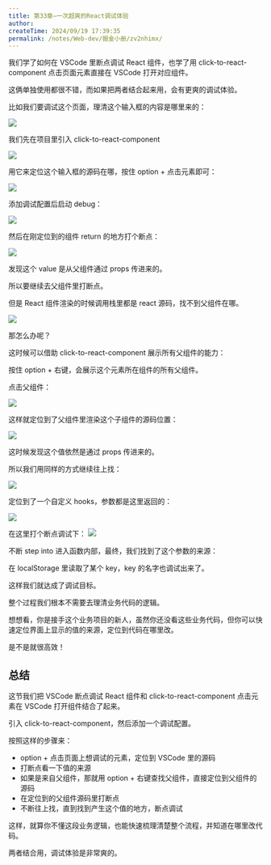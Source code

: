 ```yaml
---
title: 第33章—一次超爽的React调试体验
author:
createTime: 2024/09/19 17:39:35
permalink: /notes/Web-dev/掘金小册/zv2nhimx/
---
```

我们学了如何在 VSCode 里断点调试 React 组件，也学了用 click-to-react-component 点击页面元素直接在 VSCode 打开对应组件。

这俩单独使用都很不错，而如果把两者结合起来用，会有更爽的调试体验。

比如我们要调试这个页面，理清这个输入框的内容是哪里来的：

![](https://p9-juejin.byteimg.com/tos-cn-i-k3u1fbpfcp/b28277d191f1499592679df67943c675~tplv-k3u1fbpfcp-jj-mark:0:0:0:0:q75.image#?w=1540&h=1306&s=205214&e=png&b=fcfcfc)

我们先在项目里引入 click-to-react-component

![](https://p9-juejin.byteimg.com/tos-cn-i-k3u1fbpfcp/0e626b4145584cafb692ee1e6d86bb25~tplv-k3u1fbpfcp-jj-mark:0:0:0:0:q75.image#?w=1232&h=828&s=180924&e=png&b=1f1f1f)

用它来定位这个输入框的源码在哪，按住 option + 点击元素即可：

![](https://p3-juejin.byteimg.com/tos-cn-i-k3u1fbpfcp/972cfbbb2ff44abd8c0187a32e7a2bf1~tplv-k3u1fbpfcp-jj-mark:0:0:0:0:q75.image#?w=2552&h=1762&s=1189631&e=gif&f=41&b=fdfcfc)

添加调试配置后启动 debug：

![](https://p6-juejin.byteimg.com/tos-cn-i-k3u1fbpfcp/8cc29977c3f3432fa7e7032cea348482~tplv-k3u1fbpfcp-jj-mark:0:0:0:0:q75.image#?w=2170&h=702&s=178418&e=png&b=1d1d1d)

然后在刚定位到的组件 return 的地方打个断点：

![](https://p9-juejin.byteimg.com/tos-cn-i-k3u1fbpfcp/9253705cd8cc44618be9b68c9f990cb2~tplv-k3u1fbpfcp-jj-mark:0:0:0:0:q75.image#?w=2148&h=1470&s=579776&e=png&b=1d1d1d)

发现这个 value 是从父组件通过 props 传进来的。

所以要继续去父组件里打断点。

但是 React 组件渲染的时候调用栈里都是 react 源码，找不到父组件在哪。

![](https://p1-juejin.byteimg.com/tos-cn-i-k3u1fbpfcp/71f81ac9d8a64eeca29bb19335eba2b3~tplv-k3u1fbpfcp-jj-mark:0:0:0:0:q75.image#?w=1446&h=970&s=295654&e=png&b=1b1b1b)

那怎么办呢？

这时候可以借助 click-to-react-component 展示所有父组件的能力：

按住 option + 右键，会展示这个元素所在组件的所有父组件。

点击父组件：

![](https://p1-juejin.byteimg.com/tos-cn-i-k3u1fbpfcp/7c885fa92d934ef79381d9e3f545a894~tplv-k3u1fbpfcp-jj-mark:0:0:0:0:q75.image#?w=2278&h=1474&s=1203026&e=gif&f=44&b=fcfcfc)

这样就定位到了父组件里渲染这个子组件的源码位置：

![](https://p6-juejin.byteimg.com/tos-cn-i-k3u1fbpfcp/dd04a9daeea749b1bc578e63e023c1d4~tplv-k3u1fbpfcp-jj-mark:0:0:0:0:q75.image#?w=1980&h=1620&s=648178&e=png&b=1d1d1d)

这时候发现这个值依然是通过 props 传进来的。

所以我们用同样的方式继续往上找：

![](https://p6-juejin.byteimg.com/tos-cn-i-k3u1fbpfcp/331e7ab81aed403eaccb848429ebf549~tplv-k3u1fbpfcp-jj-mark:0:0:0:0:q75.image#?w=2300&h=1674&s=1402828&e=gif&f=47&b=fcfcfc)

定位到了一个自定义 hooks，参数都是这里返回的：

![](https://p3-juejin.byteimg.com/tos-cn-i-k3u1fbpfcp/0b8e9ada372a40faacbc1cab7c178a9c~tplv-k3u1fbpfcp-jj-mark:0:0:0:0:q75.image#?w=1708&h=1056&s=318166&e=gif&f=18&b=1d1d1d)

在这里打个断点调试下：
![](https://p9-juejin.byteimg.com/tos-cn-i-k3u1fbpfcp/e1eedbe28a4c4099b16a97a6690320ab~tplv-k3u1fbpfcp-jj-mark:0:0:0:0:q75.image#?w=1814&h=998&s=1315018&e=gif&f=50&b=1c1c1c)

不断 step into 进入函数内部，最终，我们找到了这个参数的来源：

在 localStorage 里读取了某个 key，key 的名字也调试出来了。

这样我们就达成了调试目标。

整个过程我们根本不需要去理清业务代码的逻辑。

想想看，你是接手这个业务项目的新人，虽然你还没看这些业务代码，但你可以快速定位界面上显示的值的来源，定位到代码在哪里改。

是不是就很高效！

## 总结

这节我们把 VSCode 断点调试 React 组件和 click-to-react-component 点击元素在 VSCode 打开组件结合了起来。

引入 click-to-react-component，然后添加一个调试配置。

按照这样的步骤来：

- option + 点击页面上想调试的元素，定位到 VSCode 里的源码
- 打断点看一下值的来源
- 如果是来自父组件，那就用 option + 右键查找父组件，直接定位到父组件的源码
- 在定位到的父组件源码里打断点
- 不断往上找，直到找到产生这个值的地方，断点调试

这样，就算你不懂这段业务逻辑，也能快速梳理清楚整个流程，并知道在哪里改代码。

两者结合用，调试体验是非常爽的。
